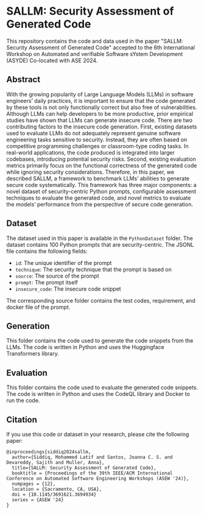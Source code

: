 # SALLM: Security Assessment of Generated Code

This repository contains the code and data used in the paper "SALLM: Security Assessment of Generated Code" accepted to the 6th International Workshop on Automated and verifiable Software sYstem Development (ASYDE) Co-located with ASE 2024.

## Abstract
With the growing popularity of Large Language Models (LLMs) in software engineers’ daily practices, it is important to ensure that the code generated by these tools is not only functionally correct but also free of vulnerabilities. Although LLMs can help developers to be more productive, prior empirical studies have shown that LLMs can generate insecure code. There are two contributing factors to the insecure code generation. First, existing datasets used to evaluate LLMs do not adequately represent genuine software engineering tasks sensitive to security. Instead, they are often based on competitive programming challenges or classroom-type coding tasks. In real-world applications, the code produced is integrated into larger codebases, introducing potential security risks. Second, existing evaluation metrics primarily focus on the functional correctness of the generated code while ignoring security considerations. Therefore, in this paper, we described SALLM, a framework to benchmark LLMs’ abilities to generate secure code systematically. This framework has three major components: a novel dataset of security-centric Python prompts, configurable assessment techniques to evaluate the generated code, and novel metrics to evaluate the models’ performance from the perspective of secure code generation.


## Dataset
The dataset used in this paper is available in the `PythonDataset` folder. The dataset contains 100 Python prompts that are security-centric. The JSONL file contains the following fields:
- `id`: The unique identifier of the prompt
- `technique`: The security technique that the prompt is based on
- `source`: The source of the prompt
- `prompt`: The prompt itself
- `insecure_code`: The insecure code snippet
  
The corresponding source folder contains the test codes, requirement, and docker file of the prompt.

## Generation
This folder contains the code used to generate the code snippets from the LLMs. The code is written in Python and uses the Huggingface Transformers library.

## Evaluation
This folder contains the code used to evaluate the generated code snippets. The code is written in Python and uses the CodeQL library and Docker to run the code.

## Citation
If you use this code or dataset in your research, please cite the following paper:
```
@inproceedings{siddiq2024sallm,
  author={Siddiq, Mohammed Latif and Santos, Joanna C. S. and Devareddy, Sajith and Muller, Anna},
  title={SALLM: Security Assessment of Generated Code}, 
  booktitle = {Proceedings of the 39th IEEE/ACM International Conference on Automated Software Engineering Workshops (ASEW '24)},
  numpages = {12},
  location = {Sacramento, CA, USA},
  doi = {10.1145/3691621.3694934}
  series = {ASEW '24}
}
```

